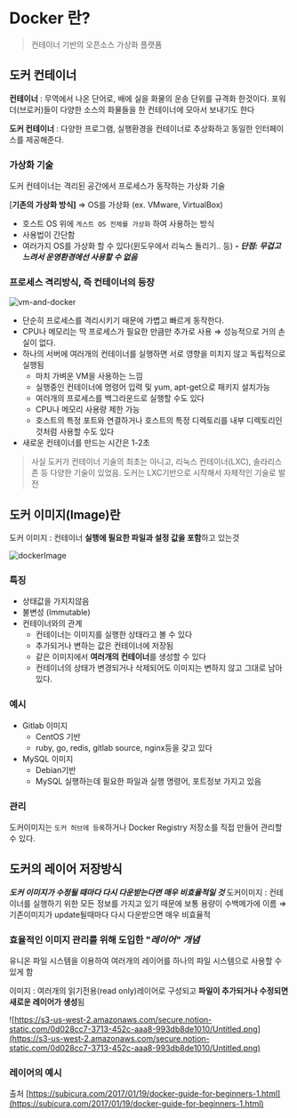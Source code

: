 # Docker 란?

> 컨테이너 기반의 오픈소스 가상화 플랫폼

## 도커 컨테이너

**컨테이너** : 무역에서 나온 단어로, 배에 실을 화물의 운송 단위를 규격화 한것이다.
포워더(브로커)들이 다양한 소스의 화물들을 한 컨테이너에 모아서 보내기도 한다

**도커 컨테이너** : 다양한 프로그램, 실행환경을 컨테이너로 추상화하고 동일한 인터페이스를 제공해준다.

### 가상화 기술

도커 컨테이너는 격리된 공간에서 프로세스가 동작하는 가상화 기술

[**기존의 가상화 방식]** 
⇒ OS를 가상화 (ex. VMware, VirtualBox)
- 호스트 OS 위에 `게스트 OS 전체를 가상화` 하여 사용하는 방식
- 사용법이 간단함
- 여러가지 OS를 가상화 할 수 있다(윈도우에서 리눅스 돌리기.. 등)
***- 단점: 무겁고 느려서 운영환경에선 사용할 수 없음***

 

### 프로세스 격리방식, 즉 컨테이너의 등장

![vm-and-docker](https://subicura.com/assets/article_images/2017-01-19-docker-guide-for-beginners-1/vm-vs-docker.png)

- 단순히 프로세스를 격리시키기 때문에 가볍고 빠르게 동작한다.
- CPU나 메모리는 딱 프로세스가 필요한 만큼만 추가로 사용 ⇒ 성능적으로 거의 손실이 없다.
- 하나의 서버에 여러개의 컨테이너를 실행하면 서로 영향을 미치지 않고 독립적으로 실행됨
    - 마치 가벼운 VM을 사용하는 느낌
    - 실행중인 컨테이너에 명령어 입력 및 yum, apt-get으로 패키지 설치가능
    - 여러개의 프로세스를 백그라운드로 실행할 수도 있다
    - CPU나 메모리 사용량 제한 가능
    - 호스트의 특정 포트와 연결하거나 호스트의 특정 디렉토리를 내부 디렉토리인 것처럼 사용할 수도 있다
- 새로운 컨테이너를 만드는 시간은 1-2초

> 사실 도커가 컨테이너 기술의 최초는 아니고, 리눅스 컨테이너(LXC), 솔라리스 존 등 다양한 기술이 있었음. 도커는 LXC기반으로 시작해서 자체적인 기술로 발전

## 도커 이미지(Image)란

도커 이미지 : 컨테이너 **실행에 필요한 파일과 설정 값을 포함**하고 있는것

![dockerImage](https://subicura.com/assets/article_images/2017-01-19-docker-guide-for-beginners-1/docker-image.png)

### 특징

- 상태값을 가지지않음
- 불변성 (Immutable)
- 컨테이너와의 관계
    - 컨테이너는 이미지를 실행한 상태라고 볼 수 있다
    - 추가되거나 변하는 값은 컨테이너에 저장됨
    - 같은 이미지에서 **여러개의 컨테이너**를 생성할 수 있다
    - 컨테이너의 상태가 변경되거나 삭제되어도 이미지는 변하지 않고 그대로 남아있다.

### 예시

- Gitlab 이미지
    - CentOS 기반
    - ruby, go, redis, gitlab source, nginx등을 갖고 있다
- MySQL 이미지
    - Debian기반
    - MySQL 실행하는데 필요한 파일과 실행 명령어, 포트정보 가지고 있음

### 관리

도커이미지는 `도커 허브에 등록`하거나 Docker Registry 저장소를 직접 만들어 관리할 수 있다.


## 도커의 레이어 저장방식

***도커 이미지가 수정될 때마다 다시 다운받는다면 매우 비효율적일 것***
도커이미지 : 컨테이너를 실행하기 위한 모든 정보를 가지고 있기 때문에 보통 용량이 수백메가에 이름 
⇒ 기존이미지가 update될때마다 다시 다운받으면 매우 비효율적

### 효율적인 이미지 관리를 위해 도입한 "*레이어" 개념*

유니온 파일 시스템을 이용하여 여러개의 레이어를 하나의 파일 시스템으로 사용할 수 있게 함

이미지 : 여러개의 읽기전용(read only)레이어로 구성되고 **파일이 추가되거나 수정되면 새로운 레이어가 생성**됨

![https://s3-us-west-2.amazonaws.com/secure.notion-static.com/0d028cc7-3713-452c-aaa8-993db8de1010/Untitled.png](https://s3-us-west-2.amazonaws.com/secure.notion-static.com/0d028cc7-3713-452c-aaa8-993db8de1010/Untitled.png)

### 레이어의 예시


출처
[https://subicura.com/2017/01/19/docker-guide-for-beginners-1.html](https://subicura.com/2017/01/19/docker-guide-for-beginners-1.html)





